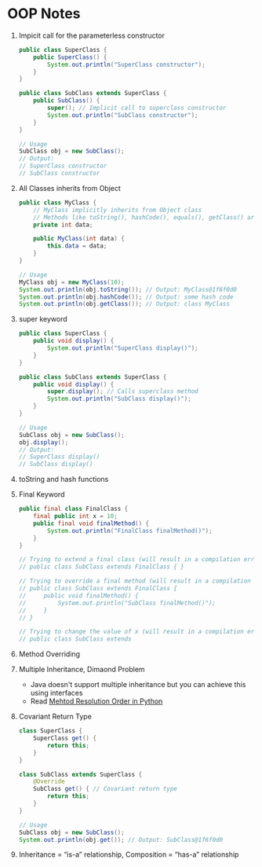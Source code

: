 # OOP Notes

1. Impicit call for the parameterless constructor

    ``` java
    public class SuperClass {
        public SuperClass() {
            System.out.println("SuperClass constructor");
        }
    }

    public class SubClass extends SuperClass {
        public SubClass() {
            super(); // Implicit call to superclass constructor
            System.out.println("SubClass constructor");
        }
    }

    // Usage
    SubClass obj = new SubClass();
    // Output:
    // SuperClass constructor
    // SubClass constructor
    ```

2. All Classes inherits from Object

    ``` java
    public class MyClass {
        // MyClass implicitly inherits from Object class
        // Methods like toString(), hashCode(), equals(), getClass() are inherited
        private int data;

        public MyClass(int data) {
            this.data = data;
        }
    }

    // Usage
    MyClass obj = new MyClass(10);
    System.out.println(obj.toString()); // Output: MyClass@1f6f0d0
    System.out.println(obj.hashCode()); // Output: some hash code
    System.out.println(obj.getClass()); // Output: class MyClass
    ```

3. super keyword

    ```java
    public class SuperClass {
        public void display() {
            System.out.println("SuperClass display()");
        }
    }

    public class SubClass extends SuperClass {
        public void display() {
            super.display(); // Calls superclass method
            System.out.println("SubClass display()");
        }
    }

    // Usage
    SubClass obj = new SubClass();
    obj.display();
    // Output:
    // SuperClass display()
    // SubClass display()
    ```

4. toString and hash functions
5. Final Keyword

    ```java
    public final class FinalClass {
        final public int x = 10;
        public final void finalMethod() {
            System.out.println("FinalClass finalMethod()");
        }
    }

    // Trying to extend a final class (will result in a compilation error)
    // public class SubClass extends FinalClass { }

    // Trying to override a final method (will result in a compilation error)
    // public class SubClass extends FinalClass {
    //     public void finalMethod() {
    //         System.out.println("SubClass finalMethod()");
    //     }
    // }

    // Trying to change the value of x (will result in a compilation error)
    // public class SubClass extends 
    ```

6. Method Overriding
7. Multiple Inheritance, Dimaond Problem
    - Java doesn't support multiple inheritance but you can achieve this using interfaces 
    - Read [Mehtod Resolution Order in Python](http://python-history.blogspot.com/2010/06/method-resolution-order.html)
8. Covariant Return Type

    ```java
    class SuperClass {
        SuperClass get() {
            return this;
        }
    }

    class SubClass extends SuperClass {
        @Override
        SubClass get() { // Covariant return type
            return this;
        }
    }

    // Usage
    SubClass obj = new SubClass();
    System.out.println(obj.get()); // Output: SubClass@1f6f0d0
    ```

9. Inheritance = “is-a” relationship, Composition = “has-a” relationship